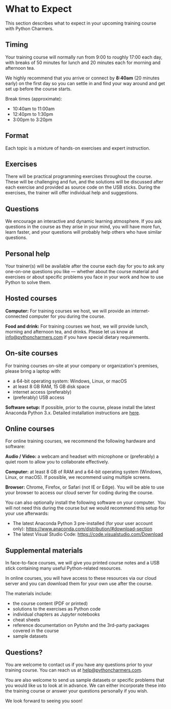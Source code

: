 # What to Expect

This section describes what to expect in your upcoming training course with Python Charmers.

## Timing

Your training course will normally run from 9:00 to roughly 17:00 each day, with breaks of 50 minutes for lunch and 20 minutes each for morning and afternoon tea.

We highly recommend that you arrive or connect by **8:40am** (20 minutes early) on the first day so you can settle in and find your way around and get set up before the course starts.

Break times (approximate):

- 10:40am to 11:00am
- 12:40pm to 1:30pm
- 3:00pm to 3:20pm

## Format

Each topic is a mixture of hands-on exercises and expert instruction.

## Exercises

There will be practical programming exercises throughout the course. These will be challenging and fun, and the solutions will be discussed after each exercise and provided as source code on the USB sticks. During the exercises, the trainer will offer individual help and suggestions.

## Questions

We encourage an interactive and dynamic learning atmosphere. If you ask questions in the course as they arise in your mind, you will have more fun, learn faster, and your questions will probably help others who have similar questions.

## Personal help

Your trainer(s) will be available after the course each day for you to ask any one-on-one questions you like — whether about the course material and exercises or about specific problems you face in your work and how to use Python to solve them.

## Hosted courses

**Computer:** For training courses we host, we will provide an internet-connected computer for you during the course.

**Food and drink:** For training courses we host, we will provide lunch, morning and afternoon tea, and drinks. Please let us know at <info@pythoncharmers.com> if you have special dietary requirements.

## On-site courses

For training courses on-site at your company or organization's premises, please bring a laptop with:

- a 64-bit operating system: Windows, Linux, or macOS
- at least 8 GB RAM, 15 GB disk space
- internet access (preferably)
- (preferably) USB access

**Software setup:** If possible, prior to the course, please install the latest Anaconda Python 3.x. Detailed installation instructions are
[here](https://prep.pythoncharmers.com/installation).

## Online courses

For online training courses, we recommend the following hardware and software:

**Audio / Video:** a webcam and headset with microphone or (preferably) a quiet room to allow you to collaborate effectively.

**Computer:** at least 8 GB of RAM and a 64-bit operating system (Windows, Linux, or macOS). If possible, we recommend using multiple screens.

**Browser:** Chrome, Firefox, or Safari (not IE or Edge). You will be able to use your browser to access our cloud server for coding during the course.

You can also optionally install the following software on your computer.  You
will not need this during the course but we would recommend this setup for your
use afterwards:

- The latest Anaconda Python 3 pre-installed (for your user account only): https://www.anaconda.com/distribution/#download-section
- The latest Visual Studio Code: https://code.visualstudio.com/Download

## Supplemental materials

In face-to-face courses, we will give you printed course notes and a USB stick containing many useful Python-related resources.

In online courses, you will have access to these resources via our cloud server and you can download them for your own use after the course.

The materials include:

- the course content (PDF or printed)
- solutions to the exercises as Python code
- individual chapters as *Jupyter* notebooks
- cheat sheets
- reference documentation on Pytohn and the 3rd-party packages covered in the course
- sample datasets

## Questions?

You are welcome to contact us if you have any questions prior to your training
course. You can reach us at <help@pythoncharmers.com>.

You are also welcome to send us sample datasets or specific problems that you
would like us to look at in advance. We can either incorporate these into the
training course or answer your questions personally if you wish.

We look forward to seeing you soon!
